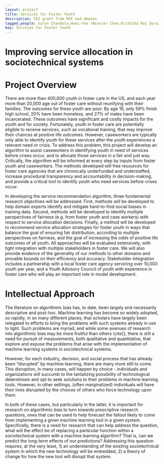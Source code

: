 ```yaml
---
layout: project
title: Services for Foster Youth
description: FAI grant from NSF and Amazon
tagged_people: Varun Chandola,Huei-Yen (Winnie) Chen,Krithika Raj Dorai Raj,Yuhao Du,Yanbo Guo,Seventy Hall,Jacqueline Hannan,Prakshal Jain,Isys Johnson,Kenneth Joseph,Hope Kara,Atri Rudra,Melanie Sage,Hannah Wilcox,Connor Wurst,Jason Yan,Maria Y. Rodriguez
key: Services for Foster Youth
---
```


# Improving service allocation in sociotechnical systems
# Project Overview 
There are more than 400,000 youth in foster care in the US, and each year more than 20,000 age out of foster care without reunifying with their families. The outcomes for these youth are poor. By age 19, only 59% finish high school, 20% have been homeless, and 27% of males have been incarcerated. These outcomes have significant and costly impacts for the youth and for society. Fortunately, youth in foster care are potentially eligible to receive services, such as vocational training, that may improve their chances at positive life outcomes. However, caseworkers are typically only able to identify youth for these services after the youth experiences a relevant need or crisis. To address this problem, this project will develop an algorithm to assist caseworkers in identifying youth in need of services before crises occur, and to allocate those services in a fair and just way. Critically, the algorithm will be informed at every step by inputs from foster youth and caseworkers. The methods developed will free resources for foster care agencies that are chronically underfunded and understaffed, increase procedural transparency and accountability in decision-making, and provide a critical tool to identify youth who need services before crises occur.

In developing the service recommendation algorithm, three fundamental research objectives will be addressed. First, methods will be developed to help domain experts identify and mitigate hard-to-find social biases in training data. Second, methods will be developed to identify multiple perspectives of fairness (e.g. from foster youth and case workers) with respect to service allocation decisions. Finally, a method will be developed to recommend service allocation strategies for foster youth in ways that balance the goal of ensuring fair distribution, according to multiple perspectives on fairness, and the goal of increasing the odds of positive life outcomes of all youth. All approaches will be evaluated extensively, with tight integration with multiple stakeholders in foster care. We will also provide evidence of the generality of our methods to other domains and provable bounds on their efficiency and accuracy. Stakeholder integration includes a partnership with a local foster care agency servicing over 10,000 youth per year, and a Youth Advisory Council of youth with experience in foster care who will play an important role in model development.


# Intellectual Approach 

The literature on algorithmic bias has, to date, been largely and necessarily descriptive and post-hoc. Machine learning has become so widely adopted, so rapidly, in so many different places, that scholars have largely been relegated to efforts to bring the problems with such systems already in use to light.  Such problems are myriad, and while some avenues of research into algorithmic bias may be more fruitful than others \cite{}, there is still a need for pursuit of measurements, both qualitative and quantitative, that explore and expose the problems that arise with the implementation of machine learning systems in sociotechnical systems.

However, for each industry, decision, and social process that has already been “disrupted” by machine learning, there are many more still to come.  This disruption, in many cases, will happen by choice - individuals and organizations will succumb to the tantalizing possibility of technological determinism and opt to seek solutions to their problems in machine learning tools.  However, in other settings, (often marginalized) individuals will have their lives disrupted by the choices of others who force technology upon them.  

In both of these cases, but particularly in the latter, it is important for research on algorithmic bias to turn towards prescriptive research questions, ones that can be used to help forecast the fallout likely to come from implementing a given machine learning tool in a given system. Specifically, there is a need for research that can help address the question, what will the effect be of replacing a particular function within a sociotechnical system with a machine learning algorithm? That is, can we predict the long-term effects of our predictions? Addressing this question requires, at the very least, 1) an understanding of the existing sociotechnical system in which the new technology will be embedded, 2) a theory of change for how the new tool will disrupt that system.  


